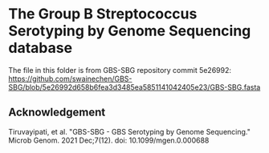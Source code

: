 # The Group B Streptococcus Serotyping by Genome Sequencing database

The file in this folder is from GBS-SBG repository commit 5e26992:
https://github.com/swainechen/GBS-SBG/blob/5e26992d658b6fea3d3485ea5851141042405e23/GBS-SBG.fasta

## Acknowledgement
Tiruvayipati, et al. "GBS-SBG - GBS Serotyping by Genome Sequencing." Microb Genom. 2021 Dec;7(12). doi: 10.1099/mgen.0.000688